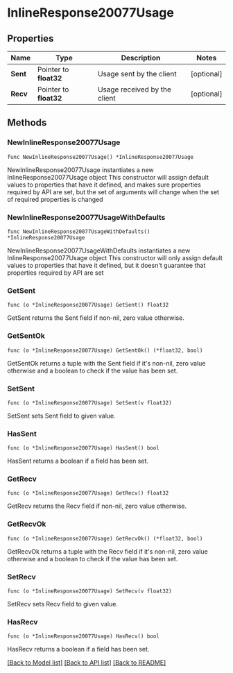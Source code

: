 # InlineResponse20077Usage

## Properties

Name | Type | Description | Notes
------------ | ------------- | ------------- | -------------
**Sent** | Pointer to **float32** | Usage sent by the client | [optional] 
**Recv** | Pointer to **float32** | Usage received by the client | [optional] 

## Methods

### NewInlineResponse20077Usage

`func NewInlineResponse20077Usage() *InlineResponse20077Usage`

NewInlineResponse20077Usage instantiates a new InlineResponse20077Usage object
This constructor will assign default values to properties that have it defined,
and makes sure properties required by API are set, but the set of arguments
will change when the set of required properties is changed

### NewInlineResponse20077UsageWithDefaults

`func NewInlineResponse20077UsageWithDefaults() *InlineResponse20077Usage`

NewInlineResponse20077UsageWithDefaults instantiates a new InlineResponse20077Usage object
This constructor will only assign default values to properties that have it defined,
but it doesn't guarantee that properties required by API are set

### GetSent

`func (o *InlineResponse20077Usage) GetSent() float32`

GetSent returns the Sent field if non-nil, zero value otherwise.

### GetSentOk

`func (o *InlineResponse20077Usage) GetSentOk() (*float32, bool)`

GetSentOk returns a tuple with the Sent field if it's non-nil, zero value otherwise
and a boolean to check if the value has been set.

### SetSent

`func (o *InlineResponse20077Usage) SetSent(v float32)`

SetSent sets Sent field to given value.

### HasSent

`func (o *InlineResponse20077Usage) HasSent() bool`

HasSent returns a boolean if a field has been set.

### GetRecv

`func (o *InlineResponse20077Usage) GetRecv() float32`

GetRecv returns the Recv field if non-nil, zero value otherwise.

### GetRecvOk

`func (o *InlineResponse20077Usage) GetRecvOk() (*float32, bool)`

GetRecvOk returns a tuple with the Recv field if it's non-nil, zero value otherwise
and a boolean to check if the value has been set.

### SetRecv

`func (o *InlineResponse20077Usage) SetRecv(v float32)`

SetRecv sets Recv field to given value.

### HasRecv

`func (o *InlineResponse20077Usage) HasRecv() bool`

HasRecv returns a boolean if a field has been set.


[[Back to Model list]](../README.md#documentation-for-models) [[Back to API list]](../README.md#documentation-for-api-endpoints) [[Back to README]](../README.md)


